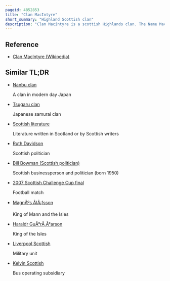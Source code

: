 ```yaml
---
pageid: 4852853
title: "Clan MacIntyre"
short_summary: "Highland Scottish clan"
description: "Clan Macintyre is a scottish Highlands clan. The Name Macintyre means a Son of a Carpenter. Most frequently it is said to descend from Maurice Mac neil a Nephew of somerled the great Leader of the scottish Gaels in the 12th Century. Maurice secured the Marriage of somerled to the Daughter of the King of Mann and the Isles through an ingenious Strategy thus significantly increasing somerled's Territory. At an unknown Date the Clan travelled from the Hebrides to the scottish Mainland where the Chiefs established their Home at glen Noe in ardchattan Parish on the east Side of Loch Etive."
---
```


## Reference

- [Clan MacIntyre (Wikipedia)](https://en.wikipedia.org/?curid=4852853)

## Similar TL;DR

- [Nanbu clan](/tldr/en/nanbu-clan)

  A clan in modern day Japan

- [Tsugaru clan](/tldr/en/tsugaru-clan)

  Japanese samurai clan

- [Scottish literature](/tldr/en/scottish-literature)

  Literature written in Scotland or by Scottish writers

- [Ruth Davidson](/tldr/en/ruth-davidson)

  Scottish politician

- [Bill Bowman (Scottish politician)](/tldr/en/bill-bowman-scottish-politician)

  Scottish businessperson and politician (born 1950)

- [2007 Scottish Challenge Cup final](/tldr/en/2007-scottish-challenge-cup-final)

  Football match

- [MagnÃºs ÃlÃ¡fsson](/tldr/en/magnus-olafsson)

  King of Mann and the Isles

- [Haraldr GuÃ°rÃ¸Ã°arson](/tldr/en/haraldr-gurarson)

  King of the Isles

- [Liverpool Scottish](/tldr/en/liverpool-scottish)

  Military unit

- [Kelvin Scottish](/tldr/en/kelvin-scottish)

  Bus operating subsidiary
